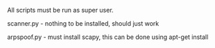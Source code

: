 All scripts must be run as super user.

scanner.py - nothing to be installed, should just work

arpspoof.py - must install scapy, this can be done using apt-get install
